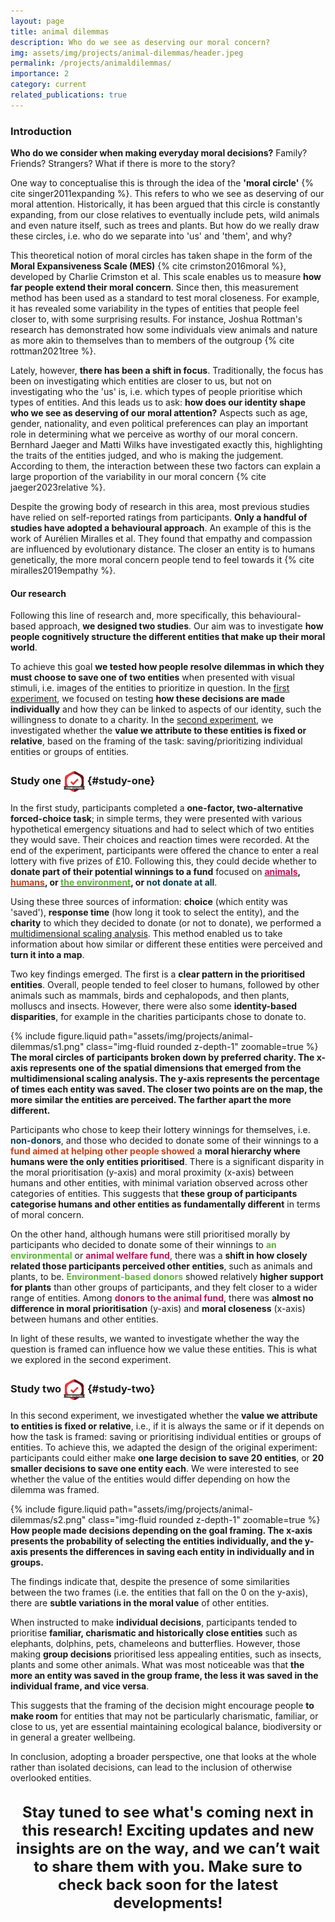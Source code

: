 ```yaml
---
layout: page
title: animal dilemmas
description: Who do we see as deserving our moral concern?
img: assets/img/projects/animal-dilemmas/header.jpeg
permalink: /projects/animaldilemmas/
importance: 2
category: current
related_publications: true
---
```


### Introduction

<b>Who do we consider when making everyday moral decisions?</b> Family? Friends? Strangers? What if there is more to the story?

One way to conceptualise this is through the idea of the <b>'moral circle'</b> {% cite singer2011expanding %}. This refers to who we see as deserving of our moral attention. Historically, it has been argued that this circle is constantly expanding, from our close relatives to eventually include pets, wild animals and even nature itself, such as trees and plants. But how do we really draw these circles, i.e. who do we separate into 'us' and 'them', and why?

This theoretical notion of moral circles has taken shape in the form of the <b>Moral Expansiveness Scale (MES)</b> {% cite crimston2016moral %}, developed by Charlie Crimston et al. This scale enables us to measure <b>how far people extend their moral concern</b>. Since then, this measurement method has been used as a standard to test moral closeness. For example, it has revealed some variability in the types of entities that people feel closer to, with some surprising results. For instance, Joshua Rottman's research has demonstrated how some individuals view animals and nature as more akin to themselves than to members of the outgroup {% cite rottman2021tree %}.

Lately, however, <b>there has been a shift in focus</b>. Traditionally, the focus has been on investigating which entities are closer to us, but not on investigating who the 'us' is, i.e. which types of people prioritise which types of entities. And this leads us to ask: <b>how does our identity shape who we see as deserving of our moral attention?</b> Aspects such as age, gender, nationality, and even political preferences can play an important role in determining what we perceive as worthy of our moral concern. Bernhard Jaeger and Matti Wilks have investigated exactly this, highlighting the traits of the entities judged, and who is making the judgement. According to them, the interaction between these two factors can explain a large proportion of the variability in our moral concern {% cite jaeger2023relative %}.

Despite the growing body of research in this area, most previous studies have relied on self-reported ratings from participants. <b>Only a handful of studies have adopted a behavioural approach</b>. An example of this is the work of Aurélien Miralles et al. They found that empathy and compassion are influenced by evolutionary distance. The closer an entity is to humans genetically, the more moral concern people tend to feel towards it {% cite miralles2019empathy %}.

#### Our research

Following this line of research and, more specifically, this behavioural-based approach, <b>we designed two studies</b>. Our aim was to investigate <b>how people cognitively structure the different entities that make up their moral world</b>.

To achieve this goal <b>we tested how people resolve dilemmas in which they must choose to save one of two entities</b> when presented with visual stimuli, i.e. images of the entities to prioritize in question. In the [first experiment](#study-one), we focused on testing <b>how these decisions are made individually</b> and how they can be linked to aspects of our identity, such the willingness to donate to a charity. In the [second experiment](#study-two), we investigated whether the <b>value we attribute to these entities is fixed or relative</b>, based on the framing of the task: saving/prioritizing individual entities or groups of entities.

### Study one <img src="/assets/img/projects/preregistered.svg.png" width="34" style="transition: transform 0.3s; vertical-align: middle;" onmouseover="this.style.transform='scale(1.3)';" onmouseout="this.style.transform='scale(1)';" /> {#study-one}

In the first study, participants completed a <b>one-factor, two-alternative forced-choice task</b>; in simple terms, they were presented with various hypothetical emergency situations and had to select which of two entities they would save. Their choices and reaction times were recorded.
At the end of the experiment, participants were offered the chance to enter a real lottery with five prizes of £10. Following this, they could decide whether to <b>donate part of their potential winnings to a fund</b> focused on <b><a href="https://www.givingwhatwecan.org/charities/animal-welfare-fund"><span style="color:#bc165b">animals</span></a>, <a href="https://www.givingwhatwecan.org/charities/global-health-and-wellbeing-fund"><span style="color:#cb4016
">humans</span></a>, or <a href="https://www.givingwhatwecan.org/charities/founders-pledge-climate-change-fund"><span style="color:#5db437">the environment</span></a>, or <span style="color:#0d3f4f">not donate at all</span></b>.

Using these three sources of information: <b>choice</b> (which entity was 'saved'), <b>response time</b> (how long it took to select the entity), and the <b>charity</b> to which they decided to donate (or not to donate), we performed a <a href="https://www.statisticshowto.com/multidimensional-scaling/">multidimensional scaling analysis</a>. This method enabled us to take information about how similar or different these entities were perceived and <b>turn it into a map</b>.

Two key findings emerged. The first is a <b>clear pattern in the prioritised entities</b>. Overall, people tended to feel closer to humans, followed by other animals such as mammals, birds and cephalopods, and then plants, molluscs and insects. However, there were also some <b>identity-based disparities</b>, for example in the charities participants chose to donate to.

<div class="row justify-content-center">
    <div class="col-sm" style="max-width: 850px; width: 100%;">
     {% include figure.liquid path="assets/img/projects/animal-dilemmas/s1.png"   class="img-fluid rounded z-depth-1" 
   zoomable=true %}
   </div>
</div>
<div class="caption">
    <b>The moral circles of participants broken down by preferred charity. The x-axis represents one of the spatial dimensions that emerged from the multidimensional scaling analysis. The y-axis represents the percentage of times each entity was saved. The closer two points are on the map, the more similar the entities are perceived. The farther apart the more different.</b>
</div>

Participants who chose to keep their lottery winnings for themselves, i.e. <b><span style="color:#0d3f4f">non-donors</span></b>, and those who decided to donate some of their winnings to a <b><span style="color:#cb4016">fund aimed at helping other people showed</span></b> a <b>moral hierarchy where humans were the only entities prioritised</b>. There is a significant disparity in the moral prioritisation (y-axis) and moral proximity (x-axis) between humans and other entities, with minimal variation observed across other categories of entities. This suggests that <b>these group of participants categorise humans and other entities as fundamentally different</b> in terms of moral concern.

On the other hand, although humans were still prioritised morally by participants who decided to donate some of their winnings to <b><span style="color:#5db437">an environmental</span></b> or <b><span style="color:#bc165b">animal welfare fund</span></b>, there was a <b>shift in how closely related those participants perceived other entities</b>, such as animals and plants, to be. <b><span style="color:#5db437">Environment-based donors</span></b> showed relatively <b>higher support for plants</b> than other groups of participants, and they felt closer to a wider range of entities.
Among <b><span style="color:#bc165b">donors to the animal fund</span></b>, there was <b>almost no difference in moral prioritisation</b> (y-axis) and <b>moral closeness</b> (x-axis) between humans and other entities.

In light of these results, we wanted to investigate whether the way the question is framed can influence how we value these entities. This is what we explored in the second experiment.

### Study two <img src="/assets/img/projects/preregistered.svg.png" width="34" style="transition: transform 0.3s; vertical-align: middle;" onmouseover="this.style.transform='scale(1.3)';" onmouseout="this.style.transform='scale(1)';" /> {#study-two}

In this second experiment, we investigated whether the <b>value we attribute to entities is fixed or relative</b>, i.e., if it is always the same or if it depends on how the task is framed: saving or prioritising individual entities or groups of entities. To achieve this, we adapted the design of the original experiment: participants could either make <b>one large decision to save 20 entities</b>, or <b>20 smaller decisions to save one entity each</b>. We were interested to see whether the value of the entities would differ depending on how the dilemma was framed.

<div class="row mt-3">
    <div class="col-sm mt-3 mt-md-0">
     {% include figure.liquid path="assets/img/projects/animal-dilemmas/s2.png"   class="img-fluid rounded z-depth-1" 
   zoomable=true %}
   </div>
</div>
<div class="caption">
    <b>How people made decisions depending on the goal framing. The x-axis presents the probability of selecting the entities individually, and the y-axis presents the differences in saving each entity in individually and in groups.</b>
</div>

The findings indicate that, despite the presence of some similarities between the two frames (i.e. the entities that fall on the 0 on the y-axis), there are <b>subtle variations in the moral value</b> of other entities.

When instructed to make <b>individual decisions</b>, participants tended to prioritise <b>familiar, charismatic and historically close entities</b> such as elephants, dolphins, pets, chameleons and butterflies. However, those making <b>group decisions</b> prioritised less appealing entities, such as insects, plants and some other animals. What was most noticeable was that <b>the more an entity was saved in the group frame, the less it was saved in the individual frame, and vice versa</b>.

This suggests that the framing of the decision might encourage people <b>to make room</b> for entities that may not be particularly charismatic, familiar, or close to us, yet are essential maintaining ecological balance, biodiversity or in general a greater wellbeing.

In conclusion, adopting a broader perspective, one that looks at the whole rather than isolated decisions, can lead to the inclusion of otherwise overlooked entities.

<div style="text-align:center; margin: 2rem 0; font-size: 1.5rem; font-weight: bold;">
    Stay tuned to see what's coming next in this research!  
    Exciting updates and new insights are on the way, and we can’t wait to share them with you.  
    Make sure to check back soon for the latest developments!
</div>
